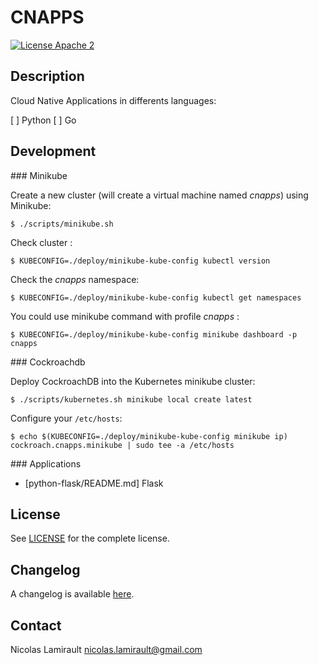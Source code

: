 # CNAPPS

[![License Apache 2][badge-license]](LICENSE)

## Description

Cloud Native Applications in differents languages:

[ ] Python
[ ] Go

## Development

### Minikube

Create a new cluster (will create a virtual machine named *cnapps*) using
Minikube:

    $ ./scripts/minikube.sh

Check cluster :

    $ KUBECONFIG=./deploy/minikube-kube-config kubectl version

Check the *cnapps* namespace:

    $ KUBECONFIG=./deploy/minikube-kube-config kubectl get namespaces

You could use minikube command with profile *cnapps* :

    $ KUBECONFIG=./deploy/minikube-kube-config minikube dashboard -p cnapps


### Cockroachdb

Deploy CockroachDB into the Kubernetes minikube cluster:

    $ ./scripts/kubernetes.sh minikube local create latest

Configure your `/etc/hosts`:

    $ echo $(KUBECONFIG=./deploy/minikube-kube-config minikube ip) cockroach.cnapps.minikube | sudo tee -a /etc/hosts


### Applications

* [python-flask/README.md] Flask


## License

See [LICENSE](LICENSE) for the complete license.


## Changelog

A changelog is available [here](ChangeLog.md).


## Contact

Nicolas Lamirault <nicolas.lamirault@gmail.com>



[badge-license]: https://img.shields.io/badge/license-Apache2-green.svg?style=flat
